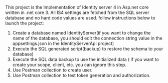 This project is the Implementation of Identity server 4 in Asp.net core written in .net core 3.
All IS4 settings are fetched from the SQL server database and no hard code values are used.
follow instructions below to launch the project:
1. Create a database named IdentityServer(if you want to change the name of the database, you should edit the connection string value in the appsettings.json in the IdentityServerApi project)
2. Execute the SQL generated script(backup) to restore the schema to your database)
3. Execute the SQL data backup to use the initialized data ( if you want to create your scope, client, etc. you can ignore this step.
4. Use Postman collection to create user.
5. Use Postman collection to test token generation and authorization.
